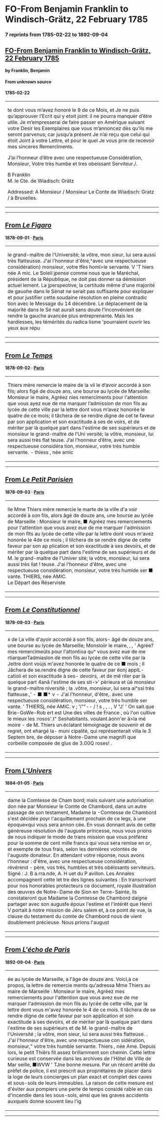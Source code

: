 
# FO-From Benjamin Franklin to Windisch-Grätz, 22 February 1785

### 7 reprints from 1785-02-22 to 1892-09-04

## [FO-From Benjamin Franklin to Windisch-Grätz, 22 February 1785](https://founders.archives.gov/documents/Franklin/01-43-02-0312)

#### by Franklin, Benjamin

#### From unknown source

#### 1785-02-22

<table style="width: 100%;"><tr><td style="width: 50%">

te dont vous m’avez honoré le 9 de ce Mois, et Je ne puis qu’approuver l’Ecrit qui y etoit joint: il ne pourra manquer d’être utile. Je m’empresserai de faire passer en Amérique suivant votre Desir les Exemplaires que vous m’annoncez dès qu’ils me seront parvenus; car jusqu’a présent Je n’ai reçu que celui qui étoit Joint à votre Lettre, et pour le quel Je vous prie de recevoir mes sinceres Remercîments.  
  
J’ai l’honneur d’être avec une respectueuse Considération, Monsieur, Votre très humbe et tres obeissant Serviteur./.  
  
B Franklin  
M. le Cte. de Wiadisch: Grätz  
  
Addressed: A Monsieur / Monsieur Le Conte de Wiadisch: Gratz / à Bruxelles.
</td></tr></table>

---

## [From _Le Figaro_](http://data.theeuropeanlibrary.org/BibliographicResource/3000113889449)

#### 1878-09-01 &middot; [Paris](http://dbpedia.org/resource/Paris)

<table style="width: 100%;"><tr><td style="width: 50%">

  
le grand-maître de l&#x27;Université; la vôtre, mon sieur, lui sera aussi très flatteusse. J&#x27;ai l&#x27;honneur d&#x27;être,^avec une respectueuse considération) monsieur, votre tfès homl&gt;le servante. V &#x27;T hiers née A mic. Le Soleil jpense comme nous que le Maréchal, président de la République, ne doit pas donner sa démission actuel lement. La jperspeotive, la certitude même d&#x27;une majorité de gauohe dans le Sénat ne serait pas suffisante pour expliquer et pour justifier cette soudaine résolution en pleine contradic tion avec le Message du 14 décembre. Le déplacement de la majorité dans le Sé nat aurait sans doute l&#x27;inconvénient de rendre la gauche avancée plus entreprenante. Mais les hardiesses, les témérités du radica lisme &#x27;pourraient ouvrir les yeux aux répu
</td></tr></table>

---

## [From _Le Temps_](http://data.theeuropeanlibrary.org/BibliographicResource/3000115169025)

#### 1878-09-02 &middot; [Paris](http://dbpedia.org/resource/Paris)

<table style="width: 100%;"><tr><td style="width: 50%">

 Thiers mère remercie le maire de la vil le d’avoir accordé à son fils; alors figé de douze ans, une bourse au lycée de Marseille: Monsieur le maire, Agréez nies remercîments pour l&#x27;attention que vous ayez eue de me marquer l’admission de mon fils au lycée de cette ville par la lettre dont vous m’avez honorée le quatre de ce mois; il tâchera de se rendre digne de cet te faveur par son application et son exactitude à ses de voirs, et de mériter par là quelque part dans l&#x27;estime de ses supérieurs et de monsieur le grand-maître de l’Uni versité; la vôtre, monsieur, lui sera aussi très flat teuse. J’ai l’honneur d’être, avec une respectueuse considéra tion, monsieur, votre très humble servante. - thiess , née amic 
</td></tr></table>

---

## [From _Le Petit Parisien_](http://data.theeuropeanlibrary.org/BibliographicResource/3000116090352)

#### 1878-09-03 &middot; [Paris](http://dbpedia.org/resource/Paris)

<table style="width: 100%;"><tr><td style="width: 50%">

lle Mme Thiers mère remercie le marte de la ville d&#x27;a voir accordé à son fils, alors âgé de douze ans, une bourse au lycée de Marseille : Monsieur le maire, ■ Agréez mes remerciements pour l&#x27;attention que vous avez eue de me marquer l&#x27;admission de mon flts au lycée de cette ville par la lettre dont vous m&#x27;avez honorée le 4de ce mois ; il tilchera de se rendre digne de cette faveur par son ap plication et son exactitude à ses devoirs, et de mériter par là quelque part dans l&#x27;estime de ses supérieurs et de M. le grand-maître de l&#x27;Univer sité; la vôtre, monsieur, lui sera aussi très llat ! teuse. J&#x27;ai l&#x27;honneur d&#x27;être, avec une respectueuse considération, monsieur, votre très humide ser ■ vante. THIERS, née AMIC.  
Le Départ des Réserviste
</td></tr></table>

---

## [From _Le Constitutionnel_](http://data.theeuropeanlibrary.org/BibliographicResource/3000118410255)

#### 1878-09-03 &middot; [Paris](http://dbpedia.org/resource/Paris)

<table style="width: 100%;"><tr><td style="width: 50%">

 x de l,a ville d&#x27;ayoir accordé à son fils, alors- âgé de douze ans, une bourse au lycée de Marseille; Monsloiir le maire, , , &#x27; Agrée? mes remercîmeûts pour l&#x27;attontioa qu^ vous avez eue de me rtiarquerTadmiaslon dé mon fils au lycée de cette ville par la Jettre dont voùjs m&#x27;avez honorée le quatre de ce ■ mois ; Il Jâchera de se.rendre digne de cette faveur par ëonj applL- catioii et son exactitude à ses- devoirs, .et de mé riter par là quelque part 4anâ l&#x27;estime de ses sti-»&#x27; pèrieura et ûè monsieur le grand-maître niversitè ; la .vôtre, monsieur, lui sera ai^ssi très flatteuse.,&#x27; - ■ ■* v - J&#x27;ai l&#x27;honneur, d&#x27;être,. avec une respectueuse considération, monsieur, votre très humble ser vante. &#x27; THIERSj, née AMIC. v ; &#x27;i&quot;&quot;-- / ! s , , . , V &quot;J&#x27; &#x27; On sait.que Brie-GoWe-Rob ert est Une des villes de France , où l&#x27;on cultive le mieux les :rosos&#x27;.t&quot; Seshabitants. voulant.àonn&#x27;er à&gt;la mé moire - de M. Thiers un.éclatant témoignage de souvenir et de regret, ont ehargé la- muni cipalité, qui représenterait villa le 3 Septem bre, de déposer à Notre-Dame une magnifi que corbeille composée de glus de 3.00Q roses! . 
</td></tr></table>

---

## [From _L'Univers_](http://data.theeuropeanlibrary.org/BibliographicResource/3000114029060)

#### 1884-01-05 &middot; [Paris](http://dbpedia.org/resource/Paris)

<table style="width: 100%;"><tr><td style="width: 50%">

dame la Comtesse de Cham bord; mais suivant une autorisation don née par Monsieur le Comte de Chambord, dans un autre passage de son testament, Madame la -Comtesse de Chambord s&#x27;est décidée poyr l&#x27;acquittement prochain de ce legs, à une époque«qui vous sera annon cée. En vous donnant avis de cette généreuse résolution de l&#x27;auguste princesse, nous vous prions de nous indiquer le mode de trans mission que vous préférez pour la somme de cent mille francs qui vous sera remise en or, et exempte de tous frais, selon les dernières volontés de l&#x27;auguste donateur. En attendant votre réponse, nous avons l&#x27;honneur : d&#x27;être, avec une respectueuse considération, révérend - père, vos très, humbles et très obéissants serviteurs. Signé : J. B a.rra.nde, A. H uet du P avillon. Les Annales accompagnent cette let tre des lignes suivantes : En transcrivant pour nos honorables protecteurs ce document, royale illustration des œuvres de Notre-Dame de Sion en Terre-Sainte, ils constateront que Madame la Comtesse de Chambord daigne partager avec son augusfe époux l&#x27;estime et l&#x27;intérêt que Henri V portait à notre mission de Jéru salem et, à ce point de vue, la clause du testament du comte de Chambord nous de vient doublement précieuse. Nous prions l&#x27;august
</td></tr></table>

---

## [From _L'écho de Paris_](http://data.theeuropeanlibrary.org/BibliographicResource/3000114856725)

#### 1892-09-04 &middot; [Paris](http://dbpedia.org/resource/Paris)

<table style="width: 100%;"><tr><td style="width: 50%">

ée au lycée de Marseille, a l&#x27;âge de douze ans. Voici,à ce propos, la lettre de remercie ments qu&#x27;adressa Mme Thiers au maire de Marseille : Monsieur le maire, Agréez mes remerciements pour l&#x27;attention que vous avez eue de me marquer l&#x27;admission de mon fils au lycée de cette ville, par la lettre dont vous m&#x27;avez honorée le 4 de ce mois. Il tâchera de se rendre digne de cette faveur par son application et son exactitude à ses devoirs, et de mériter par là quelque part dans l&#x27;estime de ses supérieurs et de M. le grand-maître de l&#x27;Université ; la vôtre, mon sieur, lui sera aussi très flatteuse. . J&#x27;ai l&#x27;honneur d&#x27;être, avec une respectueuse con sidération, monsieur,&quot; votre très humble servante. Thiers , née Ame. Depuis lors, le petit Thiërs fit assez brillamment son chemin. Cette lettre curieuse est conservée dans les archives de l&#x27;Hôtel de Ville de Mar seille, ■WVW &#x27; TJne bonne mesure. Par un récent arrêté du préfet de police, il est prescrit aux propriétaires de placer dans la loge de leurs concierges un plan exact et complet des caves et sous-sols de leurs immeubles. La raison de cette mesure est d&#x27;éviter aux pompiers une perte de temps considé rable en cas d&#x27;incendie dans les sous-sols, ainsi que les graves accidents auxquels donne souvent lieu l&#x27;ig
</td></tr></table>

---

